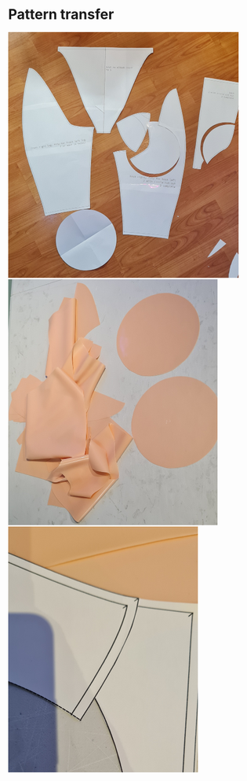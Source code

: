# Pattern transfer

<img src="imgs/20250425_132502.jpg" height="500">
<img src="imgs/20250425_161105.jpg" height="500">
<img src="imgs/20250425_193221.jpg" height="500">
